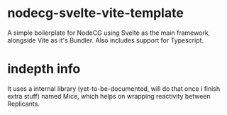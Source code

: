 # nodecg-svelte-vite-template
A simple boilerplate for NodeCG using Svelte as the main framework, alongside Vite as it's Bundler.
Also includes support for Typescript.

# indepth info
It uses a internal library (yet-to-be-documented, will do that once i finish extra stuff) named Mice,
which helps on wrapping reactivity between Replicants.
